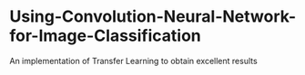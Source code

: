 # Using-Convolution-Neural-Network-for-Image-Classification
An implementation of Transfer Learning to obtain excellent results
